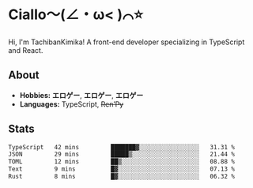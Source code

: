 # Ciallo～(∠・ω< )⌒⭐️

Hi, I'm TachibanKimika! A front-end developer specializing in TypeScript and React.

## About
- **Hobbies:** **エロゲー**, **エロゲー**, **エロゲー**
- **Languages:** TypeScript, ~~Ren’Py~~

## Stats
<!--START_SECTION:waka-->

```txt
TypeScript   42 mins         ███████▓░░░░░░░░░░░░░░░░░   31.31 %
JSON         29 mins         █████▒░░░░░░░░░░░░░░░░░░░   21.44 %
TOML         12 mins         ██▒░░░░░░░░░░░░░░░░░░░░░░   08.88 %
Text         9 mins          █▓░░░░░░░░░░░░░░░░░░░░░░░   07.13 %
Rust         8 mins          █▓░░░░░░░░░░░░░░░░░░░░░░░   06.32 %
```

<!--END_SECTION:waka-->

<!-- ![Metrics](https://metrics.lecoq.io/TachibanaKimika?template=classic&base.activity=0&base.community=0&base.repositories=0&languages=1&isocalendar=1&isocalendar.duration=half-year&languages.limit=8&languages.sections=most-used&languages.colors=github&languages.threshold=0%25&languages.indepth=false&languages.recent.load=300&languages.recent.days=14&config.timezone=Asia%2FShanghai)
 -->
